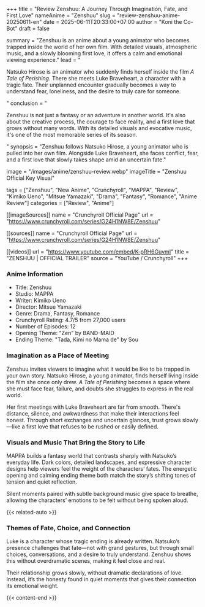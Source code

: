 +++
title = "Review Zenshuu: A Journey Through Imagination, Fate, and First Love"
nameAnime = "Zenshuu"
slug = "review-zenshuu-anime-20250611-en"
date = 2025-06-11T20:33:00+07:00
author = "Koni the Co-Bot"
draft = false

summary = "Zenshuu is an anime about a young animator who becomes trapped inside the world of her own film. With detailed visuals, atmospheric music, and a slowly blooming first love, it offers a calm and emotional viewing experience."
lead = "<p>Natsuko Hirose is an animator who suddenly finds herself inside the film <em>A Tale of Perishing</em>. There she meets Luke Braveheart, a character with a tragic fate. Their unplanned encounter gradually becomes a way to understand fear, loneliness, and the desire to truly care for someone.</p>"
conclusion = "<p>Zenshuu is not just a fantasy or an adventure in another world. It's also about the creative process, the courage to face reality, and a first love that grows without many words. With its detailed visuals and evocative music, it's one of the most memorable series of its season.</p>"
synopsis = "Zenshuu follows Natsuko Hirose, a young animator who is pulled into her own film. Alongside Luke Braveheart, she faces conflict, fear, and a first love that slowly takes shape amid an uncertain fate."

image = "/images/anime/zenshuu-review.webp"
imageTitle = "Zenshuu Official Key Visual"

tags = ["Zenshuu", "New Anime", "Crunchyroll", "MAPPA", "Review", "Kimiko Ueno", "Mitsue Yamazaki", "Drama", "Fantasy", "Romance", "Anime Review"]
categories = ["Review", "Anime"]

[[imageSources]]
name = "Crunchyroll Official Page"
url = "https://www.crunchyroll.com/series/G24H1NW8E/Zenshuu"

[[sources]]
name = "Crunchyroll Official Page"
url = "https://www.crunchyroll.com/series/G24H1NW8E/Zenshuu"

[[videos]]
url = "https://www.youtube.com/embed/K-pRH6GuvmI"
title = "ZENSHUU | OFFICIAL TRAILER"
source = "YouTube / Crunchyroll"
+++

### Anime Information
- Title: Zenshuu
- Studio: MAPPA
- Writer: Kimiko Ueno
- Director: Mitsue Yamazaki
- Genre: Drama, Fantasy, Romance
- Crunchyroll Rating: 4.7/5 from 27,000 users
- Number of Episodes: 12
- Opening Theme: "Zen" by BAND-MAID
- Ending Theme: "Tada, Kimi no Mama de" by Sou

### Imagination as a Place of Meeting

Zenshuu invites viewers to imagine what it would be like to be trapped in your own story. Natsuko Hirose, a young animator, finds herself living inside the film she once only drew. *A Tale of Perishing* becomes a space where she must face fear, failure, and doubts she struggles to express in the real world.

Her first meetings with Luke Braveheart are far from smooth. There's distance, silence, and awkwardness that make their interactions feel honest. Through short exchanges and uncertain glances, trust grows slowly—like a first love that refuses to be rushed or easily defined.

### Visuals and Music That Bring the Story to Life

MAPPA builds a fantasy world that contrasts sharply with Natsuko’s everyday life. Dark colors, detailed landscapes, and expressive character designs help viewers feel the weight of the characters’ fates. The energetic opening and calming ending theme both match the story’s shifting tones of tension and quiet reflection.

Silent moments paired with subtle background music give space to breathe, allowing the characters’ emotions to be felt without being spoken aloud.

{{< related-auto >}}

### Themes of Fate, Choice, and Connection

Luke is a character whose tragic ending is already written. Natsuko’s presence challenges that fate—not with grand gestures, but through small choices, conversations, and a desire to truly understand. Zenshuu shows this without overdramatic scenes, making it feel close and real.

Their relationship grows slowly, without dramatic declarations of love. Instead, it’s the honesty found in quiet moments that gives their connection its emotional weight.

{{< content-end >}}
